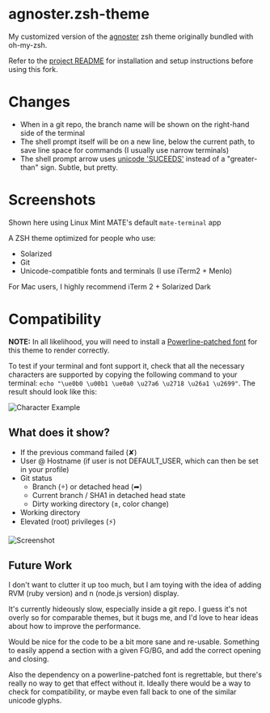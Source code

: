 # agnoster.zsh-theme
My customized version of the  [agnoster](https://github.com/agnoster/agnoster-zsh-theme) zsh theme originally bundled with oh-my-zsh.

Refer to the [project README](https://github.com/agnoster/agnoster-zsh-theme/blob/master/README.md) for installation and setup instructions before using this fork.

# Changes
 
- When in a git repo, the branch name will be shown on the right-hand side of the terminal
- The shell prompt itself will be on a new line, below the current path, to save line space for commands (I usually use narrow terminals)
- The shell prompt arrow uses [unicode 'SUCEEDS'](http://www.fileformat.info/info/unicode/char/227b/index.htm) instead of a "greater-than" sign. Subtle, but pretty.

# Screenshots

Shown here using Linux Mint MATE's default `mate-terminal` app


A ZSH theme optimized for people who use:

- Solarized
- Git
- Unicode-compatible fonts and terminals (I use iTerm2 + Menlo)

For Mac users, I highly recommend iTerm 2 + Solarized Dark

# Compatibility

**NOTE:** In all likelihood, you will need to install a [Powerline-patched font](https://github.com/Lokaltog/powerline-fonts) for this theme to render correctly.

To test if your terminal and font support it, check that all the necessary characters are supported by copying the following command to your terminal: `echo "\ue0b0 \u00b1 \ue0a0 \u27a6 \u2718 \u26a1 \u2699"`. The result should look like this:

![Character Example](https://gist.githubusercontent.com/agnoster/3712874/raw/characters.png)

## What does it show?

- If the previous command failed (✘)
- User @ Hostname (if user is not DEFAULT_USER, which can then be set in your profile)
- Git status
  - Branch () or detached head (➦)
  - Current branch / SHA1 in detached head state
  - Dirty working directory (±, color change)
- Working directory
- Elevated (root) privileges (⚡)

![Screenshot](https://gist.githubusercontent.com/agnoster/3712874/raw/screenshot.png)

## Future Work

I don't want to clutter it up too much, but I am toying with the idea of adding RVM (ruby version) and n (node.js version) display.

It's currently hideously slow, especially inside a git repo. I guess it's not overly so for comparable themes, but it bugs me, and I'd love to hear ideas about how to improve the performance.

Would be nice for the code to be a bit more sane and re-usable. Something to easily append a section with a given FG/BG, and add the correct opening and closing.

Also the dependency on a powerline-patched font is regrettable, but there's really no way to get that effect without it. Ideally there would be a way to check for compatibility, or maybe even fall back to one of the similar unicode glyphs.
